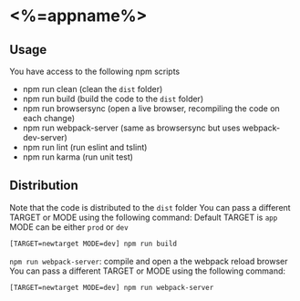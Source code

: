 # <%=appname%>


## Usage

You have access to the following npm scripts
* npm run clean (clean the `dist` folder)
* npm run build (build the code to the `dist` folder)
* npm run browsersync (open a live browser, recompiling the code on each change)
* npm run webpack-server (same as browsersync but uses webpack-dev-server)
* npm run lint (run eslint and tslint)
* npm run karma (run unit test)

## Distribution
Note that the code is distributed to the `dist` folder
You can pass a different TARGET or MODE using the following command:
Default TARGET is `app`
MODE can be either `prod` or `dev`
```sh
[TARGET=newtarget MODE=dev] npm run build
```

`npm run webpack-server`:  compile and open a the webpack reload browser
You can pass a different TARGET or MODE using the following command:
```sh
[TARGET=newtarget MODE=dev] npm run webpack-server
```